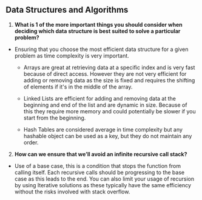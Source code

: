 ## Data Structures and Algorithms

1. **What is 1 of the more important things you should consider when deciding which data structure is best suited to solve a particular problem?**
    
- Ensuring that you choose the most efficient data structure for a given problem as time complexity is very important.

    - Arrays are great at retrieving data at a specific index and is very fast because of direct access. However they are not very efficient for adding or removing data as the size is fixed and requires the shifting of elements if it's in the middle of the array.

    - Linked Lists are efficient for adding and removing data at the beginning and end of the list and are dynamic in size. Because of this they require more memory and could potentially be slower if you start from the beginning.

    - Hash Tables are considered average in time complexity but any hashable object can be used as a key, but they do not maintain any order.

2. **How can we ensure that we’ll avoid an infinite recursive call stack?**

- Use of a base case, this is a condition that stops the function from calling itself. Each recursive calls should be progressing to the base case as this leads to the end. You can also limit your usage of recursion by using Iterative solutions as these typically have the same efficiency without the risks involved with stack overflow.
